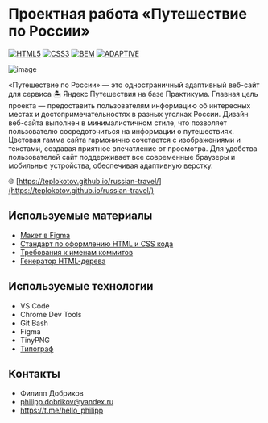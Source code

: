 # **Проектная работа «Путешествие по России»**

[![HTML5](https://img.shields.io/badge/html5-%23E34F26.svg?style=for-the-badge&logo=html5&logoColor=white)](https://developer.mozilla.org/en-US/docs/Web/HTML)
[![CSS3](https://img.shields.io/badge/css3-%231572B6.svg?style=for-the-badge&logo=css3&logoColor=white)](https://developer.mozilla.org/en-US/docs/Web/CSS)
[![BEM](https://img.shields.io/badge/bem-%23323330.svg?style=for-the-badge&logo=bem&logoColor=white)](https://developer.mozilla.org/en-US/docs/Web/CSS)
[![ADAPTIVE](https://img.shields.io/badge/ADAPTIVE-%23593d88.svg?style=for-the-badge&logoColor=white)](https://developer.mozilla.org/en-US/docs/Web/CSS)

![image](https://github.com/teplokotov/russian-travel/assets/118915923/2c321b86-9bc7-410f-b420-281a6746edf2)

«Путешествие по России» — это одностраничный адаптивный веб-сайт для сервиса 🏝️ Яндекс Путешествия на базе Практикума. Главная цель проекта — предоставить пользователям информацию об интересных местах и достопримечательностях в разных уголках России.
Дизайн веб-сайта выполнен в минималистичном стиле, что позволяет пользователю сосредоточиться на информации о путешествиях.
Цветовая гамма сайта гармонично сочетается с изображениями и текстами, создавая приятное впечатление от просмотра.
Для удобства пользователей сайт поддерживает все современные браузеры и мобильные устройства, обеспечивая адаптивную верстку.

🌐 [https://teplokotov.github.io/russian-travel/](https://teplokotov.github.io/russian-travel/)

## Используемые материалы
- [Макет в Figma](https://www.figma.com/file/5S2WSbEFL6awjVWJ0NWL8Q/Sprint-3_-Russia-_-desktop-mobile?node-id=28503%3A0)
- [Стандарт по оформлению HTML и CSS кода](https://code.s3.yandex.net/web-developer/static/design-rules/index.html)
- [Требования к именам коммитов](https://docs.rs.school/#/git-convention)
- [Генератор HTML-дерева](https://yoksel.github.io/html-tree/)
## Используемые технологии
- VS Code
- Chrome Dev Tools
- Git Bash
- Figma
- TinyPNG
- [Типограф](https://typograf.github.io)
## Контакты
- Филипп Добриков
- philipp.dobrikov@yandex.ru
- https://t.me/hello_philipp
